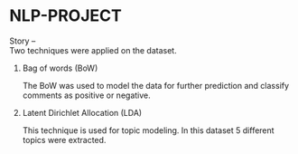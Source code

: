 # NLP-PROJECT

Story – 	
	Two techniques were applied on the dataset.
1.	Bag of words (BoW)

	The BoW was used to model the data for further prediction and classify comments as positive or negative.

2.	Latent Dirichlet Allocation (LDA)

	This technique is used for topic modeling. In this dataset 5 different topics were extracted.	
